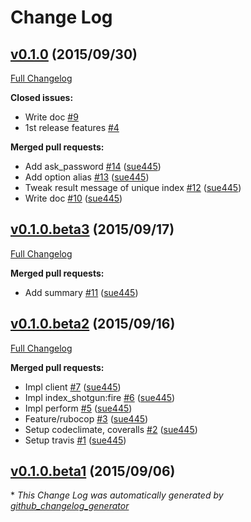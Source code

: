 # Change Log

## [v0.1.0](https://github.com/sue445/index_shotgun/tree/v0.1.0) (2015/09/30)
[Full Changelog](https://github.com/sue445/index_shotgun/compare/v0.1.0.beta3...v0.1.0)

**Closed issues:**

- Write doc [\#9](https://github.com/sue445/index_shotgun/issues/9)
- 1st release features [\#4](https://github.com/sue445/index_shotgun/issues/4)

**Merged pull requests:**

- Add ask\_password [\#14](https://github.com/sue445/index_shotgun/pull/14) ([sue445](https://github.com/sue445))
- Add option alias [\#13](https://github.com/sue445/index_shotgun/pull/13) ([sue445](https://github.com/sue445))
- Tweak result message of unique index [\#12](https://github.com/sue445/index_shotgun/pull/12) ([sue445](https://github.com/sue445))
- Write doc [\#10](https://github.com/sue445/index_shotgun/pull/10) ([sue445](https://github.com/sue445))

## [v0.1.0.beta3](https://github.com/sue445/index_shotgun/tree/v0.1.0.beta3) (2015/09/17)
[Full Changelog](https://github.com/sue445/index_shotgun/compare/v0.1.0.beta2...v0.1.0.beta3)

**Merged pull requests:**

- Add summary [\#11](https://github.com/sue445/index_shotgun/pull/11) ([sue445](https://github.com/sue445))

## [v0.1.0.beta2](https://github.com/sue445/index_shotgun/tree/v0.1.0.beta2) (2015/09/16)
[Full Changelog](https://github.com/sue445/index_shotgun/compare/v0.1.0.beta1...v0.1.0.beta2)

**Merged pull requests:**

- Impl client [\#7](https://github.com/sue445/index_shotgun/pull/7) ([sue445](https://github.com/sue445))
- Impl index\_shotgun:fire [\#6](https://github.com/sue445/index_shotgun/pull/6) ([sue445](https://github.com/sue445))
- Impl perform [\#5](https://github.com/sue445/index_shotgun/pull/5) ([sue445](https://github.com/sue445))
- Feature/rubocop [\#3](https://github.com/sue445/index_shotgun/pull/3) ([sue445](https://github.com/sue445))
- Setup codeclimate, coveralls [\#2](https://github.com/sue445/index_shotgun/pull/2) ([sue445](https://github.com/sue445))
- Setup travis [\#1](https://github.com/sue445/index_shotgun/pull/1) ([sue445](https://github.com/sue445))

## [v0.1.0.beta1](https://github.com/sue445/index_shotgun/tree/v0.1.0.beta1) (2015/09/06)


\* *This Change Log was automatically generated by [github_changelog_generator](https://github.com/skywinder/Github-Changelog-Generator)*